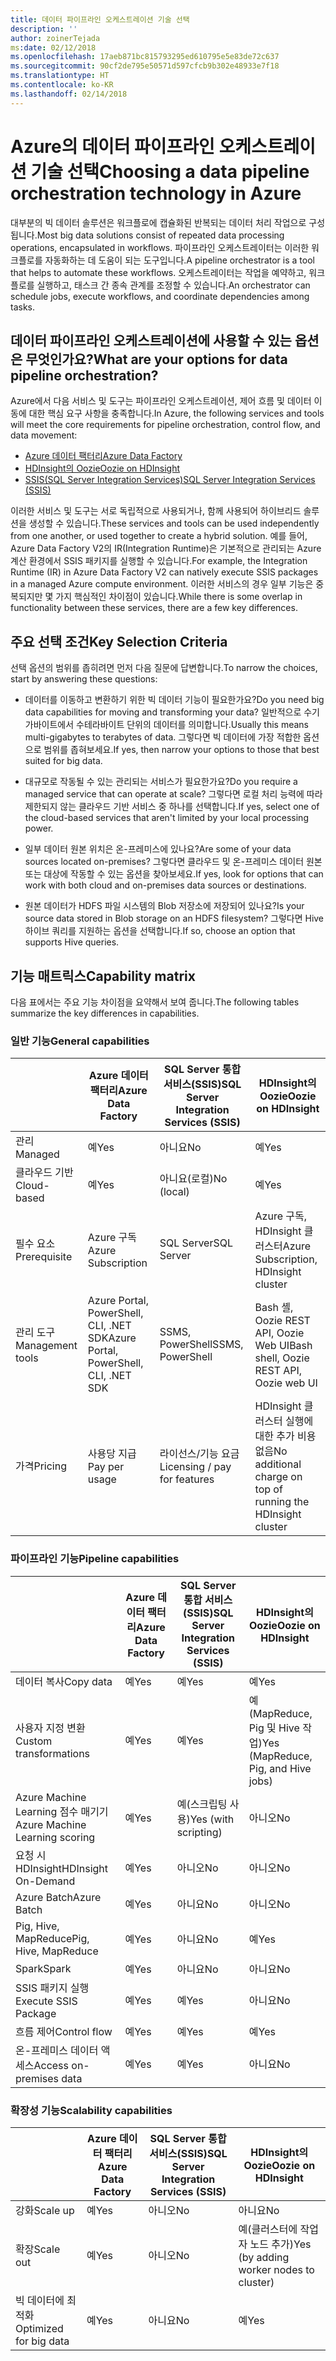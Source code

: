 ```yaml
---
title: 데이터 파이프라인 오케스트레이션 기술 선택
description: ''
author: zoinerTejada
ms:date: 02/12/2018
ms.openlocfilehash: 17aeb871bc815793295ed610795e5e83de72c637
ms.sourcegitcommit: 90cf2de795e50571d597cfcb9b302e48933e7f18
ms.translationtype: HT
ms.contentlocale: ko-KR
ms.lasthandoff: 02/14/2018
---
```

# <a name="choosing-a-data-pipeline-orchestration-technology-in-azure"></a><span data-ttu-id="c5314-102">Azure의 데이터 파이프라인 오케스트레이션 기술 선택</span><span class="sxs-lookup"><span data-stu-id="c5314-102">Choosing a data pipeline orchestration technology in Azure</span></span>

<span data-ttu-id="c5314-103">대부분의 빅 데이터 솔루션은 워크플로에 캡슐화된 반복되는 데이터 처리 작업으로 구성됩니다.</span><span class="sxs-lookup"><span data-stu-id="c5314-103">Most big data solutions consist of repeated data processing operations, encapsulated in workflows.</span></span> <span data-ttu-id="c5314-104">파이프라인 오케스트레이터는 이러한 워크플로를 자동화하는 데 도움이 되는 도구입니다.</span><span class="sxs-lookup"><span data-stu-id="c5314-104">A pipeline orchestrator is a tool that helps to automate these workflows.</span></span> <span data-ttu-id="c5314-105">오케스트레이터는 작업을 예약하고, 워크플로를 실행하고, 태스크 간 종속 관계를 조정할 수 있습니다.</span><span class="sxs-lookup"><span data-stu-id="c5314-105">An orchestrator can schedule jobs, execute workflows, and coordinate dependencies among tasks.</span></span>

## <a name="what-are-your-options-for-data-pipeline-orchestration"></a><span data-ttu-id="c5314-106">데이터 파이프라인 오케스트레이션에 사용할 수 있는 옵션은 무엇인가요?</span><span class="sxs-lookup"><span data-stu-id="c5314-106">What are your options for data pipeline orchestration?</span></span>

<span data-ttu-id="c5314-107">Azure에서 다음 서비스 및 도구는 파이프라인 오케스트레이션, 제어 흐름 및 데이터 이동에 대한 핵심 요구 사항을 충족합니다.</span><span class="sxs-lookup"><span data-stu-id="c5314-107">In Azure, the following services and tools will meet the core requirements for pipeline orchestration, control flow, and data movement:</span></span>

- [<span data-ttu-id="c5314-108">Azure 데이터 팩터리</span><span class="sxs-lookup"><span data-stu-id="c5314-108">Azure Data Factory</span></span>](/azure/data-factory/)
- [<span data-ttu-id="c5314-109">HDInsight의 Oozie</span><span class="sxs-lookup"><span data-stu-id="c5314-109">Oozie on HDInsight</span></span>](/azure/hdinsight/hdinsight-use-oozie-linux-mac)
- [<span data-ttu-id="c5314-110">SSIS(SQL Server Integration Services)</span><span class="sxs-lookup"><span data-stu-id="c5314-110">SQL Server Integration Services (SSIS)</span></span>](/sql/integration-services/sql-server-integration-services)

<span data-ttu-id="c5314-111">이러한 서비스 및 도구는 서로 독립적으로 사용되거나, 함께 사용되어 하이브리드 솔루션을 생성할 수 있습니다.</span><span class="sxs-lookup"><span data-stu-id="c5314-111">These services and tools can be used independently from one another, or used together to create a hybrid solution.</span></span> <span data-ttu-id="c5314-112">예를 들어, Azure Data Factory V2의 IR(Integration Runtime)은 기본적으로 관리되는 Azure 계산 환경에서 SSIS 패키지를 실행할 수 있습니다.</span><span class="sxs-lookup"><span data-stu-id="c5314-112">For example, the Integration Runtime (IR) in Azure Data Factory V2 can natively execute SSIS packages in a managed Azure compute environment.</span></span> <span data-ttu-id="c5314-113">이러한 서비스의 경우 일부 기능은 중복되지만 몇 가지 핵심적인 차이점이 있습니다.</span><span class="sxs-lookup"><span data-stu-id="c5314-113">While there is some overlap in functionality between these services, there are a few key differences.</span></span>

## <a name="key-selection-criteria"></a><span data-ttu-id="c5314-114">주요 선택 조건</span><span class="sxs-lookup"><span data-stu-id="c5314-114">Key Selection Criteria</span></span>

<span data-ttu-id="c5314-115">선택 옵션의 범위를 좁히려면 먼저 다음 질문에 답변합니다.</span><span class="sxs-lookup"><span data-stu-id="c5314-115">To narrow the choices, start by answering these questions:</span></span>

- <span data-ttu-id="c5314-116">데이터를 이동하고 변환하기 위한 빅 데이터 기능이 필요한가요?</span><span class="sxs-lookup"><span data-stu-id="c5314-116">Do you need big data capabilities for moving and transforming your data?</span></span> <span data-ttu-id="c5314-117">일반적으로 수기가바이트에서 수테라바이트 단위의 데이터를 의미합니다.</span><span class="sxs-lookup"><span data-stu-id="c5314-117">Usually this means multi-gigabytes to terabytes of data.</span></span> <span data-ttu-id="c5314-118">그렇다면 빅 데이터에 가장 적합한 옵션으로 범위를 좁혀보세요.</span><span class="sxs-lookup"><span data-stu-id="c5314-118">If yes, then narrow your options to those that best suited for big data.</span></span>

- <span data-ttu-id="c5314-119">대규모로 작동될 수 있는 관리되는 서비스가 필요한가요?</span><span class="sxs-lookup"><span data-stu-id="c5314-119">Do you require a managed service that can operate at scale?</span></span> <span data-ttu-id="c5314-120">그렇다면 로컬 처리 능력에 따라 제한되지 않는 클라우드 기반 서비스 중 하나를 선택합니다.</span><span class="sxs-lookup"><span data-stu-id="c5314-120">If yes, select one of the cloud-based services that aren't limited by your local processing power.</span></span>

- <span data-ttu-id="c5314-121">일부 데이터 원본 위치은 온-프레미스에 있나요?</span><span class="sxs-lookup"><span data-stu-id="c5314-121">Are some of your data sources located on-premises?</span></span> <span data-ttu-id="c5314-122">그렇다면 클라우드 및 온-프레미스 데이터 원본 또는 대상에 작동할 수 있는 옵션을 찾아보세요.</span><span class="sxs-lookup"><span data-stu-id="c5314-122">If yes, look for options that can work with both cloud and on-premises data sources or destinations.</span></span>

- <span data-ttu-id="c5314-123">원본 데이터가 HDFS 파일 시스템의 Blob 저장소에 저장되어 있나요?</span><span class="sxs-lookup"><span data-stu-id="c5314-123">Is your source data stored in Blob storage on an HDFS filesystem?</span></span> <span data-ttu-id="c5314-124">그렇다면 Hive 하이브 쿼리를 지원하는 옵션을 선택합니다.</span><span class="sxs-lookup"><span data-stu-id="c5314-124">If so, choose an option that supports Hive queries.</span></span>

## <a name="capability-matrix"></a><span data-ttu-id="c5314-125">기능 매트릭스</span><span class="sxs-lookup"><span data-stu-id="c5314-125">Capability matrix</span></span>

<span data-ttu-id="c5314-126">다음 표에서는 주요 기능 차이점을 요약해서 보여 줍니다.</span><span class="sxs-lookup"><span data-stu-id="c5314-126">The following tables summarize the key differences in capabilities.</span></span>

### <a name="general-capabilities"></a><span data-ttu-id="c5314-127">일반 기능</span><span class="sxs-lookup"><span data-stu-id="c5314-127">General capabilities</span></span>

| | <span data-ttu-id="c5314-128">Azure 데이터 팩터리</span><span class="sxs-lookup"><span data-stu-id="c5314-128">Azure Data Factory</span></span> | <span data-ttu-id="c5314-129">SQL Server 통합 서비스(SSIS)</span><span class="sxs-lookup"><span data-stu-id="c5314-129">SQL Server Integration Services (SSIS)</span></span> | <span data-ttu-id="c5314-130">HDInsight의 Oozie</span><span class="sxs-lookup"><span data-stu-id="c5314-130">Oozie on HDInsight</span></span>
| --- | --- | --- | --- |
| <span data-ttu-id="c5314-131">관리</span><span class="sxs-lookup"><span data-stu-id="c5314-131">Managed</span></span> | <span data-ttu-id="c5314-132">예</span><span class="sxs-lookup"><span data-stu-id="c5314-132">Yes</span></span> | <span data-ttu-id="c5314-133">아니요</span><span class="sxs-lookup"><span data-stu-id="c5314-133">No</span></span> | <span data-ttu-id="c5314-134">예</span><span class="sxs-lookup"><span data-stu-id="c5314-134">Yes</span></span> |
| <span data-ttu-id="c5314-135">클라우드 기반</span><span class="sxs-lookup"><span data-stu-id="c5314-135">Cloud-based</span></span> | <span data-ttu-id="c5314-136">예</span><span class="sxs-lookup"><span data-stu-id="c5314-136">Yes</span></span> | <span data-ttu-id="c5314-137">아니요(로컬)</span><span class="sxs-lookup"><span data-stu-id="c5314-137">No (local)</span></span> | <span data-ttu-id="c5314-138">예</span><span class="sxs-lookup"><span data-stu-id="c5314-138">Yes</span></span> |
| <span data-ttu-id="c5314-139">필수 요소</span><span class="sxs-lookup"><span data-stu-id="c5314-139">Prerequisite</span></span> | <span data-ttu-id="c5314-140">Azure 구독</span><span class="sxs-lookup"><span data-stu-id="c5314-140">Azure Subscription</span></span> | <span data-ttu-id="c5314-141">SQL Server</span><span class="sxs-lookup"><span data-stu-id="c5314-141">SQL Server</span></span>  | <span data-ttu-id="c5314-142">Azure 구독, HDInsight 클러스터</span><span class="sxs-lookup"><span data-stu-id="c5314-142">Azure Subscription, HDInsight cluster</span></span> |
| <span data-ttu-id="c5314-143">관리 도구</span><span class="sxs-lookup"><span data-stu-id="c5314-143">Management tools</span></span> | <span data-ttu-id="c5314-144">Azure Portal, PowerShell, CLI, .NET SDK</span><span class="sxs-lookup"><span data-stu-id="c5314-144">Azure Portal, PowerShell, CLI, .NET SDK</span></span> | <span data-ttu-id="c5314-145">SSMS, PowerShell</span><span class="sxs-lookup"><span data-stu-id="c5314-145">SSMS, PowerShell</span></span> | <span data-ttu-id="c5314-146">Bash 셸, Oozie REST API, Oozie Web UI</span><span class="sxs-lookup"><span data-stu-id="c5314-146">Bash shell, Oozie REST API, Oozie web UI</span></span> |
| <span data-ttu-id="c5314-147">가격</span><span class="sxs-lookup"><span data-stu-id="c5314-147">Pricing</span></span> | <span data-ttu-id="c5314-148">사용당 지급</span><span class="sxs-lookup"><span data-stu-id="c5314-148">Pay per usage</span></span> | <span data-ttu-id="c5314-149">라이선스/기능 요금</span><span class="sxs-lookup"><span data-stu-id="c5314-149">Licensing / pay for features</span></span> | <span data-ttu-id="c5314-150">HDInsight 클러스터 실행에 대한 추가 비용 없음</span><span class="sxs-lookup"><span data-stu-id="c5314-150">No additional charge on top of running the HDInsight cluster</span></span> |

### <a name="pipeline-capabilities"></a><span data-ttu-id="c5314-151">파이프라인 기능</span><span class="sxs-lookup"><span data-stu-id="c5314-151">Pipeline capabilities</span></span>

| | <span data-ttu-id="c5314-152">Azure 데이터 팩터리</span><span class="sxs-lookup"><span data-stu-id="c5314-152">Azure Data Factory</span></span> | <span data-ttu-id="c5314-153">SQL Server 통합 서비스(SSIS)</span><span class="sxs-lookup"><span data-stu-id="c5314-153">SQL Server Integration Services (SSIS)</span></span> | <span data-ttu-id="c5314-154">HDInsight의 Oozie</span><span class="sxs-lookup"><span data-stu-id="c5314-154">Oozie on HDInsight</span></span>
| --- | --- | --- | --- |
| <span data-ttu-id="c5314-155">데이터 복사</span><span class="sxs-lookup"><span data-stu-id="c5314-155">Copy data</span></span> | <span data-ttu-id="c5314-156">예</span><span class="sxs-lookup"><span data-stu-id="c5314-156">Yes</span></span> | <span data-ttu-id="c5314-157">예</span><span class="sxs-lookup"><span data-stu-id="c5314-157">Yes</span></span> | <span data-ttu-id="c5314-158">예</span><span class="sxs-lookup"><span data-stu-id="c5314-158">Yes</span></span> |
| <span data-ttu-id="c5314-159">사용자 지정 변환</span><span class="sxs-lookup"><span data-stu-id="c5314-159">Custom transformations</span></span> | <span data-ttu-id="c5314-160">예</span><span class="sxs-lookup"><span data-stu-id="c5314-160">Yes</span></span> | <span data-ttu-id="c5314-161">예</span><span class="sxs-lookup"><span data-stu-id="c5314-161">Yes</span></span> | <span data-ttu-id="c5314-162">예(MapReduce, Pig 및 Hive 작업)</span><span class="sxs-lookup"><span data-stu-id="c5314-162">Yes (MapReduce, Pig, and Hive jobs)</span></span> |
| <span data-ttu-id="c5314-163">Azure Machine Learning 점수 매기기</span><span class="sxs-lookup"><span data-stu-id="c5314-163">Azure Machine Learning scoring</span></span> | <span data-ttu-id="c5314-164">예</span><span class="sxs-lookup"><span data-stu-id="c5314-164">Yes</span></span> | <span data-ttu-id="c5314-165">예(스크립팅 사용)</span><span class="sxs-lookup"><span data-stu-id="c5314-165">Yes (with scripting)</span></span> | <span data-ttu-id="c5314-166">아니오</span><span class="sxs-lookup"><span data-stu-id="c5314-166">No</span></span> |
| <span data-ttu-id="c5314-167">요청 시 HDInsight</span><span class="sxs-lookup"><span data-stu-id="c5314-167">HDInsight On-Demand</span></span> | <span data-ttu-id="c5314-168">예</span><span class="sxs-lookup"><span data-stu-id="c5314-168">Yes</span></span> | <span data-ttu-id="c5314-169">아니오</span><span class="sxs-lookup"><span data-stu-id="c5314-169">No</span></span> | <span data-ttu-id="c5314-170">아니오</span><span class="sxs-lookup"><span data-stu-id="c5314-170">No</span></span> |
| <span data-ttu-id="c5314-171">Azure Batch</span><span class="sxs-lookup"><span data-stu-id="c5314-171">Azure Batch</span></span> | <span data-ttu-id="c5314-172">예</span><span class="sxs-lookup"><span data-stu-id="c5314-172">Yes</span></span> | <span data-ttu-id="c5314-173">아니요</span><span class="sxs-lookup"><span data-stu-id="c5314-173">No</span></span> | <span data-ttu-id="c5314-174">아니오</span><span class="sxs-lookup"><span data-stu-id="c5314-174">No</span></span> |
| <span data-ttu-id="c5314-175">Pig, Hive, MapReduce</span><span class="sxs-lookup"><span data-stu-id="c5314-175">Pig, Hive, MapReduce</span></span> | <span data-ttu-id="c5314-176">예</span><span class="sxs-lookup"><span data-stu-id="c5314-176">Yes</span></span> | <span data-ttu-id="c5314-177">아니요</span><span class="sxs-lookup"><span data-stu-id="c5314-177">No</span></span> | <span data-ttu-id="c5314-178">예</span><span class="sxs-lookup"><span data-stu-id="c5314-178">Yes</span></span> |
| <span data-ttu-id="c5314-179">Spark</span><span class="sxs-lookup"><span data-stu-id="c5314-179">Spark</span></span> | <span data-ttu-id="c5314-180">예</span><span class="sxs-lookup"><span data-stu-id="c5314-180">Yes</span></span> | <span data-ttu-id="c5314-181">아니요</span><span class="sxs-lookup"><span data-stu-id="c5314-181">No</span></span> | <span data-ttu-id="c5314-182">아니요</span><span class="sxs-lookup"><span data-stu-id="c5314-182">No</span></span> |
| <span data-ttu-id="c5314-183">SSIS 패키지 실행</span><span class="sxs-lookup"><span data-stu-id="c5314-183">Execute SSIS Package</span></span> | <span data-ttu-id="c5314-184">예</span><span class="sxs-lookup"><span data-stu-id="c5314-184">Yes</span></span> | <span data-ttu-id="c5314-185">예</span><span class="sxs-lookup"><span data-stu-id="c5314-185">Yes</span></span> | <span data-ttu-id="c5314-186">아니요</span><span class="sxs-lookup"><span data-stu-id="c5314-186">No</span></span> |
| <span data-ttu-id="c5314-187">흐름 제어</span><span class="sxs-lookup"><span data-stu-id="c5314-187">Control flow</span></span> | <span data-ttu-id="c5314-188">예</span><span class="sxs-lookup"><span data-stu-id="c5314-188">Yes</span></span> | <span data-ttu-id="c5314-189">예</span><span class="sxs-lookup"><span data-stu-id="c5314-189">Yes</span></span> | <span data-ttu-id="c5314-190">예</span><span class="sxs-lookup"><span data-stu-id="c5314-190">Yes</span></span> |
| <span data-ttu-id="c5314-191">온-프레미스 데이터 액세스</span><span class="sxs-lookup"><span data-stu-id="c5314-191">Access on-premises data</span></span> | <span data-ttu-id="c5314-192">예</span><span class="sxs-lookup"><span data-stu-id="c5314-192">Yes</span></span> | <span data-ttu-id="c5314-193">예</span><span class="sxs-lookup"><span data-stu-id="c5314-193">Yes</span></span> | <span data-ttu-id="c5314-194">아니요</span><span class="sxs-lookup"><span data-stu-id="c5314-194">No</span></span> |

### <a name="scalability-capabilities"></a><span data-ttu-id="c5314-195">확장성 기능</span><span class="sxs-lookup"><span data-stu-id="c5314-195">Scalability capabilities</span></span>

| | <span data-ttu-id="c5314-196">Azure 데이터 팩터리</span><span class="sxs-lookup"><span data-stu-id="c5314-196">Azure Data Factory</span></span> | <span data-ttu-id="c5314-197">SQL Server 통합 서비스(SSIS)</span><span class="sxs-lookup"><span data-stu-id="c5314-197">SQL Server Integration Services (SSIS)</span></span> | <span data-ttu-id="c5314-198">HDInsight의 Oozie</span><span class="sxs-lookup"><span data-stu-id="c5314-198">Oozie on HDInsight</span></span>
| --- | --- | --- | --- |
| <span data-ttu-id="c5314-199">강화</span><span class="sxs-lookup"><span data-stu-id="c5314-199">Scale up</span></span> | <span data-ttu-id="c5314-200">예</span><span class="sxs-lookup"><span data-stu-id="c5314-200">Yes</span></span> | <span data-ttu-id="c5314-201">아니오</span><span class="sxs-lookup"><span data-stu-id="c5314-201">No</span></span> | <span data-ttu-id="c5314-202">아니요</span><span class="sxs-lookup"><span data-stu-id="c5314-202">No</span></span> |
| <span data-ttu-id="c5314-203">확장</span><span class="sxs-lookup"><span data-stu-id="c5314-203">Scale out</span></span> | <span data-ttu-id="c5314-204">예</span><span class="sxs-lookup"><span data-stu-id="c5314-204">Yes</span></span> | <span data-ttu-id="c5314-205">아니오</span><span class="sxs-lookup"><span data-stu-id="c5314-205">No</span></span> | <span data-ttu-id="c5314-206">예(클러스터에 작업자 노드 추가)</span><span class="sxs-lookup"><span data-stu-id="c5314-206">Yes (by adding worker nodes to cluster)</span></span> |
| <span data-ttu-id="c5314-207">빅 데이터에 최적화</span><span class="sxs-lookup"><span data-stu-id="c5314-207">Optimized for big data</span></span> | <span data-ttu-id="c5314-208">예</span><span class="sxs-lookup"><span data-stu-id="c5314-208">Yes</span></span> | <span data-ttu-id="c5314-209">아니요</span><span class="sxs-lookup"><span data-stu-id="c5314-209">No</span></span> | <span data-ttu-id="c5314-210">예</span><span class="sxs-lookup"><span data-stu-id="c5314-210">Yes</span></span> |

